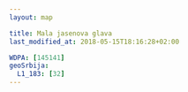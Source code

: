 ```yaml
---
layout: map

title: Mala jasenova glava
last_modified_at: 2018-05-15T18:16:28+02:00

WDPA: [145141]
geoSrbija:
  L1_183: [32]
---
```

